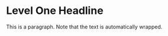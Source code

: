 <!DOCTYPE HTML>
<html lang = "en">
<head>
  <!-- basic.html -->
  <meta charset = "UTF-8" />
</head>
<body>
  <h1>Level One Headline</h1>
  <p>
    This is a paragraph.
    Note that the text is automatically wrapped.
  </p>
</body>
</html>
